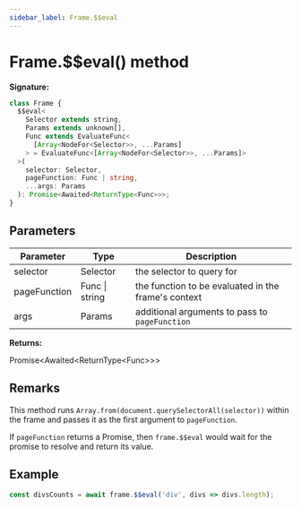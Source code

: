 ```yaml
---
sidebar_label: Frame.$$eval
---
```


# Frame.$$eval() method

**Signature:**

```typescript
class Frame {
  $$eval<
    Selector extends string,
    Params extends unknown[],
    Func extends EvaluateFunc<
      [Array<NodeFor<Selector>>, ...Params]
    > = EvaluateFunc<[Array<NodeFor<Selector>>, ...Params]>
  >(
    selector: Selector,
    pageFunction: Func | string,
    ...args: Params
  ): Promise<Awaited<ReturnType<Func>>>;
}
```

## Parameters

| Parameter    | Type           | Description                                               |
| ------------ | -------------- | --------------------------------------------------------- |
| selector     | Selector       | the selector to query for                                 |
| pageFunction | Func \| string | the function to be evaluated in the frame's context       |
| args         | Params         | additional arguments to pass to <code>pageFunction</code> |

**Returns:**

Promise&lt;Awaited&lt;ReturnType&lt;Func&gt;&gt;&gt;

## Remarks

This method runs `Array.from(document.querySelectorAll(selector))` within the frame and passes it as the first argument to `pageFunction`.

If `pageFunction` returns a Promise, then `frame.$$eval` would wait for the promise to resolve and return its value.

## Example

```ts
const divsCounts = await frame.$$eval('div', divs => divs.length);
```
